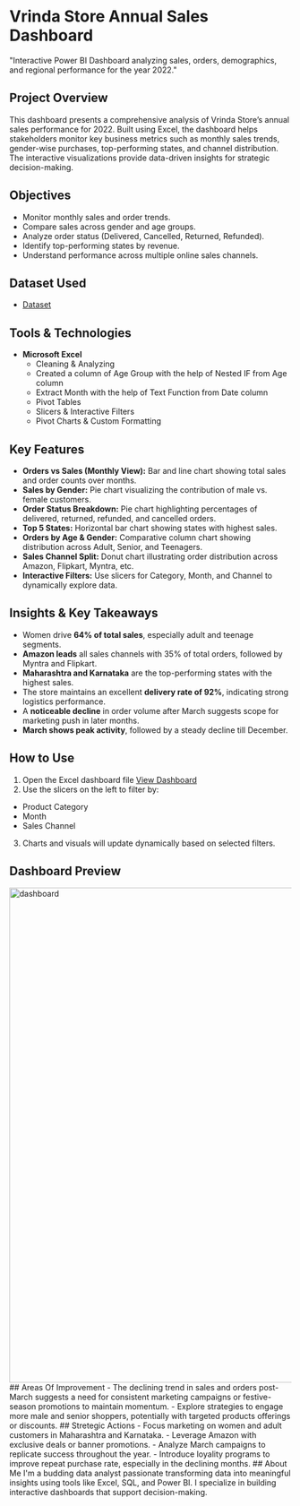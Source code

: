 # Vrinda Store Annual Sales Dashboard
"Interactive Power BI Dashboard analyzing sales, orders, demographics, and regional performance for the year 2022."
## Project Overview
This dashboard presents a comprehensive analysis of Vrinda Store’s annual sales performance for 2022. Built using Excel, the dashboard helps stakeholders monitor key business metrics such as monthly sales trends, gender-wise purchases, top-performing states, and channel distribution. The interactive visualizations provide data-driven insights for strategic decision-making.
## Objectives
- Monitor monthly sales and order trends.
- Compare sales across gender and age groups.
- Analyze order status (Delivered, Cancelled, Returned, Refunded).
- Identify top-performing states by revenue.
- Understand performance across multiple online sales channels.
## Dataset Used
- <a href="https://github.com/manshipriya01/vrinda_store_data_analysis_dashboard.xlsx/blob/main/vrinda_store_data%20_analysis.xlsx">Dataset</a>
## Tools & Technologies
- **Microsoft Excel**
  - Cleaning & Analyzing
  - Created a column of Age Group with the help of Nested IF from Age column
  - Extract Month with the help of Text Function from Date column
  - Pivot Tables
  - Slicers & Interactive Filters
  - Pivot Charts & Custom Formatting
 ## Key Features
  - **Orders vs Sales (Monthly View):** Bar and line chart showing total sales and order counts over months.
  - **Sales by Gender:** Pie chart visualizing the contribution of male vs. female customers.
  - **Order Status Breakdown:** Pie chart highlighting percentages of delivered, returned, refunded, and cancelled orders.
  - **Top 5 States:** Horizontal bar chart showing states with highest sales.
  - **Orders by Age & Gender:** Comparative column chart showing distribution across Adult, Senior, and Teenagers.
  - **Sales Channel Split:** Donut chart illustrating order distribution across Amazon, Flipkart, Myntra, etc.
  - **Interactive Filters:** Use slicers for Category, Month, and Channel to dynamically explore data.
 ## Insights & Key Takeaways
 - Women drive **64% of total sales**, especially adult and teenage segments.
 - **Amazon leads** all sales channels with 35% of total orders, followed by Myntra and Flipkart.
 - **Maharashtra and Karnataka** are the top-performing states with the highest sales.
 - The store maintains an excellent **delivery rate of 92%**, indicating strong logistics performance.
 - A **noticeable decline** in order volume after March suggests scope for marketing push in later months.
 - **March shows peak activity**, followed by a steady decline till December.
 ## How to Use
 1. Open the Excel dashboard file <a href="https://github.com/manshipriya01/vrinda_store_data_analysis_dashboard.xlsx/blob/main/dashboard.png">View Dashboard</a>
 2. Use the slicers on the left to filter by:
   - Product Category
   - Month
   - Sales Channel
 3. Charts and visuals will update dynamically based on selected filters.
## Dashboard Preview
<img width="1866" height="884" alt="dashboard" src="https://github.com/user-attachments/assets/4ab4d2dd-fee7-4c82-82a0-908a5e02b68d" />
## Areas Of Improvement
- The declining trend in sales and orders post-March suggests a need for consistent marketing campaigns or festive-season promotions to maintain momentum.
- Explore strategies to engage more male and senior shoppers, potentially with targeted products offerings or discounts.
## Stretegic Actions
- Focus marketing on women and adult customers in Maharashtra and Karnataka.
- Leverage Amazon with exclusive deals or banner promotions.
- Analyze March campaigns to replicate success throughout the year.
- Introduce loyality programs to improve repeat purchase rate, especially in the declining months.
## About Me
I'm a budding data analyst passionate transforming data into meaningful insights using tools like Excel, SQL, and Power BI. I specialize in building interactive dashboards that support decision-making.

 
 


